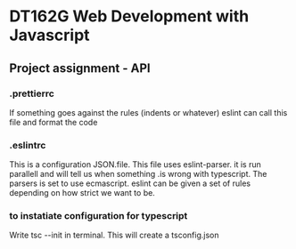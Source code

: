 # DT162G Web Development with Javascript

## Project assignment - API

### .prettierrc
If something goes against the rules (indents or whatever) eslint can call this file and format the code

### .eslintrc
This is a configuration JSON.file. This file uses eslint-parser. it is run parallell and will tell us when something .is wrong with typescript. The parsers is set to use ecmascript. eslint can be given a set of rules depending on how strict we want to be.

### to instatiate configuration for typescript
Write tsc --init in terminal. This will create a tsconfig.json
